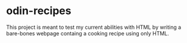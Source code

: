 # odin-recipes
This project is meant to test my current abilities with HTML by writing a bare-bones webpage containg a cooking recipe using only HTML.
